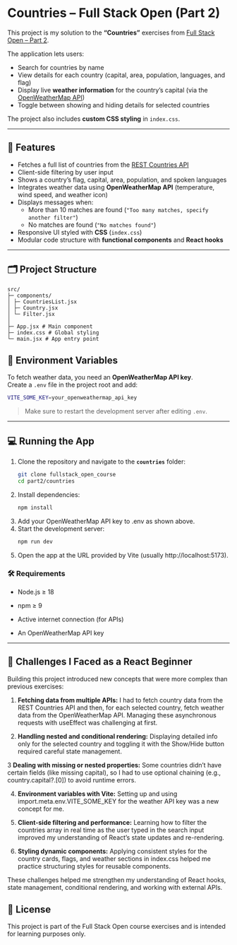 # Countries – Full Stack Open (Part 2)

This project is my solution to the **“Countries”** exercises from [Full Stack Open – Part 2](https://fullstackopen.com/en/part2).

The application lets users:
- Search for countries by name
- View details for each country (capital, area, population, languages, and flag)
- Display live **weather information** for the country’s capital (via the [OpenWeatherMap API](https://openweathermap.org/api))
- Toggle between showing and hiding details for selected countries

The project also includes **custom CSS styling** in `index.css`.

---

## 🚀 Features
- Fetches a full list of countries from the [REST Countries API](https://restcountries.com/)
- Client-side filtering by user input
- Shows a country’s flag, capital, area, population, and spoken languages
- Integrates weather data using **OpenWeatherMap API** (temperature, wind speed, and weather icon)
- Displays messages when:
  - More than 10 matches are found (`"Too many matches, specify another filter"`)
  - No matches are found (`"No matches found"`)
- Responsive UI styled with **CSS** (`index.css`)
- Modular code structure with **functional components** and **React hooks**

---

## 🗂️ Project Structure

```
src/
├─ components/
│ ├─ CountriesList.jsx
│ ├─ Country.jsx
│ └─ Filter.jsx
│ 
├─ App.jsx # Main component
├─ index.css # Global styling
└─ main.jsx # App entry point
```

## 🔑 Environment Variables
To fetch weather data, you need an **OpenWeatherMap API key**.  
Create a `.env` file in the project root and add:
```bash
VITE_SOME_KEY=your_openweathermap_api_key
````
> Make sure to restart the development server after editing `.env`.
---
## 💻 Running the App

1. Clone the repository and navigate to the **`countries`** folder:
	```bash
	git clone fullstack_open_course
	cd part2/countries
	```
2. Install dependencies:
	```bash
	npm install
	```
3. Add your OpenWeatherMap API key to .env as shown above.
4. Start the development server:
	```bash
	npm run dev
	````
5. Open the app at the URL provided by Vite (usually http://localhost:5173).

### 🛠️ Requirements

- Node.js ≥ 18

- npm ≥ 9

- Active internet connection (for APIs)

- An OpenWeatherMap API key

---
## 🌱 Challenges I Faced as a React Beginner

Building this project introduced new concepts that were more complex than previous exercises:

1. **Fetching data from multiple APIs:**
I had to fetch country data from the REST Countries API and then, for each selected country, fetch weather data from the OpenWeatherMap API.
Managing these asynchronous requests with useEffect was challenging at first.

2. **Handling nested and conditional rendering:**
Displaying detailed info only for the selected country and toggling it with the Show/Hide button required careful state management.

3 **Dealing with missing or nested properties:**
Some countries didn’t have certain fields (like missing capital), so I had to use optional chaining (e.g., country.capital?.[0]) to avoid runtime errors.

4. **Environment variables with Vite:**
Setting up and using import.meta.env.VITE_SOME_KEY for the weather API key was a new concept for me.

5. **Client-side filtering and performance:**
Learning how to filter the countries array in real time as the user typed in the search input improved my understanding of React’s state updates and re-rendering.

6. **Styling dynamic components:**
Applying consistent styles for the country cards, flags, and weather sections in index.css helped me practice structuring styles for reusable components.

These challenges helped me strengthen my understanding of React hooks, state management, conditional rendering, and working with external APIs.

## 📜 License

This project is part of the Full Stack Open course exercises and is intended for learning purposes only.

